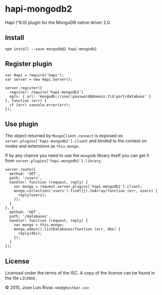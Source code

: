 hapi-mongodb2
=============

Hapi (^8.0) plugin for the MongoDB native driver 2.0.

Install
-------

    npm install --save mongodb@2 hapi-mongodb2

Register plugin
---------------

    var Hapi = require('hapi');
    var server = new Hapi.Server();

    server.register({
      register: require('hapi-mongodb2')
      opts: { url: 'mongodb://user:password@domain.tld:port/database' }
    }, function (err) {
      if (err) console.error(err);
    });

Use plugin
----------

The object returned by `MongoClient.connect` is exposed on `server.plugins['hapi-mongodb2'].client` and binded to the context on routes and extensions as `this.mongo`.

If by any chance you need to use the `mongodb` library itself you can get it from `server.plugins['hapi-mongodb2'].library`.

    server.route({
      method: 'GET',
      path: '/users',
      handler: function (request, reply) {
        var mongo = request.server.plugins['hapi-mongodb2'].client;
        mongo.collection('users').find({}).toArray(function (err, users) {
          reply(users);
        });
      }
    }, {
      method: 'GET',
      path: '/databases',
      handler: function (request, reply) {
        var mongo = this.mongo;
        mongo.admin().listDatabases(function (err, dbs) {
          reply(dbs);
        });
      }
    });

License
-------

Licensed under the terms of the ISC. A copy of the license can be found in the file `LICENSE`.

© 2015, Jose Luis Rivas `<me@ghostbar.co>`
